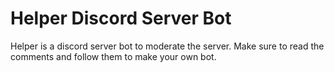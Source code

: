# Helper Discord Server Bot
Helper is a discord server bot to moderate the server.
Make sure to read the comments and follow them to make your own bot.
